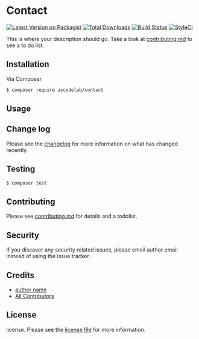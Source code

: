 # Contact

[![Latest Version on Packagist][ico-version]][link-packagist]
[![Total Downloads][ico-downloads]][link-downloads]
[![Build Status][ico-travis]][link-travis]
[![StyleCI][ico-styleci]][link-styleci]

This is where your description should go. Take a look at [contributing.md](contributing.md) to see a to do list.

## Installation

Via Composer

``` bash
$ composer require ascodelab/contact
```

## Usage

## Change log

Please see the [changelog](changelog.md) for more information on what has changed recently.

## Testing

``` bash
$ composer test
```

## Contributing

Please see [contributing.md](contributing.md) for details and a todolist.

## Security

If you discover any security related issues, please email author email instead of using the issue tracker.

## Credits

- [author name][link-author]
- [All Contributors][link-contributors]

## License

license. Please see the [license file](license.md) for more information.

[ico-version]: https://img.shields.io/packagist/v/ascodelab/contact.svg?style=flat-square
[ico-downloads]: https://img.shields.io/packagist/dt/ascodelab/contact.svg?style=flat-square
[ico-travis]: https://img.shields.io/travis/ascodelab/contact/master.svg?style=flat-square
[ico-styleci]: https://styleci.io/repos/12345678/shield

[link-packagist]: https://packagist.org/packages/ascodelab/contact
[link-downloads]: https://packagist.org/packages/ascodelab/contact
[link-travis]: https://travis-ci.org/ascodelab/contact
[link-styleci]: https://styleci.io/repos/12345678
[link-author]: https://github.com/ascodelab
[link-contributors]: ../../contributors

